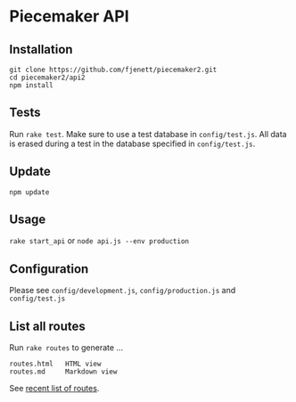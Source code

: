 # Piecemaker API
 
## Installation
```
git clone https://github.com/fjenett/piecemaker2.git
cd piecemaker2/api2
npm install
```

## Tests
Run ```rake test```. Make sure to use a test database in ```config/test.js```. All data is erased during a test in the database specified in ```config/test.js```.


## Update
```
npm update
```

##  Usage
```rake start_api``` or ```node api.js --env production```

## Configuration
Please see ```config/development.js```, ```config/production.js``` and ```config/test.js```


## List all routes
Run ```rake routes``` to generate ...

```
routes.html   HTML view
routes.md     Markdown view
```

See [recent list of routes](https://github.com/fjenett/piecemaker2/blob/master/api2/routes.md).